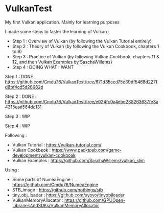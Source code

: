 # VulkanTest

My first Vulkan application. Mainly for learning purposes  

I made some steps to faster the learning of Vulkan :
- Step 1 : Overview of Vulkan (by following the Vulkan Tutorial entirely)
- Step 2 : Theory of Vulkan (by following the Vulkan Cookbook, chapters 1 to 9)
- Step 3 : Practice of Vulkan (by following Vulkan Cookbook, chapters 11 & 12, and then Vulkan Examples by SaschaWillems)
- Step 4 : DOING WHAT I WANT
  
  
  
Step 1 : DONE : https://github.com/Cmdu76/VulkanTest/tree/671d35ced75e39df5468d227fd8bf4cd5d28682d  
  
Step 2 : DONE : https://github.com/Cmdu76/VulkanTest/tree/e024fc0a4ebe238263637fe3a4315ead564de131  
  
Step 3 : WIP  
  
Step 4 : WIP  



Following :
 - Vulkan Tutorial : https://vulkan-tutorial.com/
 - Vulkan Cookbook : https://www.packtpub.com/game-development/vulkan-cookbook
 - Vulkan Examples : https://github.com/SaschaWillems/vulkan_slim

Using :
 - Some parts of NumeaEngine : https://github.com/Cmdu76/NumeaEngine
 - STB_image : https://github.com/nothings/stb
 - tiny_obj_loader : https://github.com/syoyo/tinyobjloader
 - VulkanMemoryAllocator : https://github.com/GPUOpen-LibrariesAndSDKs/VulkanMemoryAllocator
